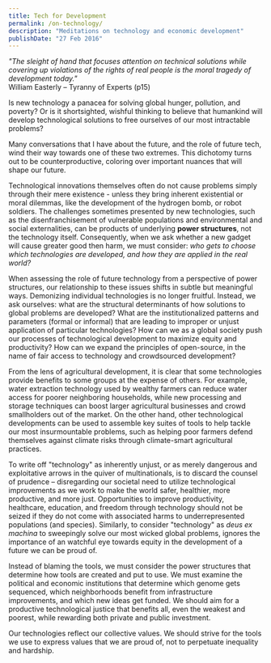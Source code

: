```yaml
---
title: Tech for Development
permalink: /on-technology/
description: "Meditations on technology and economic development"
publishDate: "27 Feb 2016"
---
```


<i>"The sleight of hand that focuses attention on technical solutions while covering up violations of the rights of real people is the moral tragedy of development today." </i>  
William Easterly – Tyranny of Experts (p15)  

Is new technology a panacea for solving global hunger, pollution, and poverty? Or is it shortsighted, wishful thinking to believe that humankind will develop technological solutions to free ourselves of our most intractable problems?  

Many conversations that I have about the future, and the role of future tech, wind their way towards one of these two extremes. This dichotomy turns out to be counterproductive, coloring over important nuances that will shape our future.  

<!--more-->
Technological innovations themselves often do not cause problems simply through their mere existence - unless they bring inherent existential or moral dilemmas, like the development of the hydrogen bomb, or robot soldiers. The challenges sometimes presented by new technologies, such as the disenfranchisement of vulnerable populations and environmental and social externalities, can be products of underlying <strong>power structures</strong>, not the technology itself. Consequently, when we ask whether a new gadget will cause greater good then harm, we must consider: <i>who gets to choose which technologies are developed, and how they are applied in the real world?</i>

When assessing the role of future technology from a perspective of power structures, our relationship to these issues shifts in subtle but meaningful ways. Demonizing individual technologies is no longer fruitful. Instead, we ask ourselves: what are the structural determinants of how solutions to global problems are developed? What are the institutionalized patterns and parameters (formal or informal) that are leading to improper or unjust application of particular technologies? How can we as a global society push our processes of technological development to maximize equity and productivity? How can we expand the principles of open-source, in the name of fair access to technology and crowdsourced development?

From the lens of agricultural development, it is clear that some technologies provide benefits to some groups at the expense of others. For example, water extraction technology used by wealthy farmers can reduce water access for poorer neighboring households, while new processing and storage techniques can boost larger agricultural businesses and crowd smallholders out of the market. On the other hand, other technological developments can be used to assemble key suites of tools to help tackle our most insurmountable problems, such as helping poor farmers defend themselves against climate risks through climate-smart agricultural practices.

To write off "technology" as inherently unjust, or as merely dangerous and exploitative arrows in the quiver of multinationals, is to discard the counsel of prudence – disregarding our societal need to utilize technological improvements as we work to make the world safer, healthier, more productive, and more just. Opportunities to improve productivity, healthcare, education, and freedom through technology should not be seized if they do not come with associated harms to underrepresented populations (and species). Similarly, to consider "technology" as <i>deus ex machina</i> to sweepingly solve our most wicked global problems, ignores the importance of an watchful eye towards equity in the development of a future we can be proud of.

Instead of blaming the tools, we must consider the power structures that determine how tools are created and put to use. We must examine the political and economic institutions that determine which genome gets sequenced, which neighborhoods benefit from infrastructure improvements, and which new ideas get funded. We should aim for a productive technological justice that benefits all, even the weakest and poorest, while rewarding both private and public investment.

Our technologies reflect our collective values. We should strive for the tools we use to express values that we are proud of, not to perpetuate inequality and hardship.
